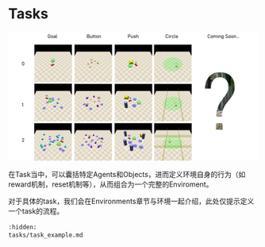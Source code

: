# Tasks

![tasks](../_static/images/tasks.png)

在Task当中，可以囊括特定Agents和Objects，进而定义环境自身的行为（如reward机制，reset机制等），从而组合为一个完整的Enviroment。

对于具体的task，我们会在Environments章节与环境一起介绍，此处仅提示定义一个task的流程。




```{toctree}
:hidden:
tasks/task_example.md
```

